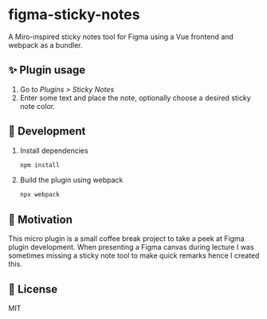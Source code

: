 # figma-sticky-notes

A Miro-inspired sticky notes tool for Figma using a Vue frontend and webpack as a bundler.

## ✨ Plugin usage

1. Go to _Plugins > Sticky Notes_
1. Enter some text and place the note, optionally choose a desired sticky note color.

## 🔧 Development

1. Install dependencies

    ```sh
    npm install
    ```

1. Build the plugin using webpack

    ```sh
    npx webpack
    ```

## 💭 Motivation

This micro plugin is a small coffee break project to take a peek at Figma plugin development. When presenting a Figma canvas during lecture I was sometimes missing a sticky note tool to make quick remarks hence I created this.

## 📝 License

MIT
